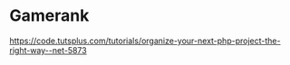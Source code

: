 # Gamerank

https://code.tutsplus.com/tutorials/organize-your-next-php-project-the-right-way--net-5873
